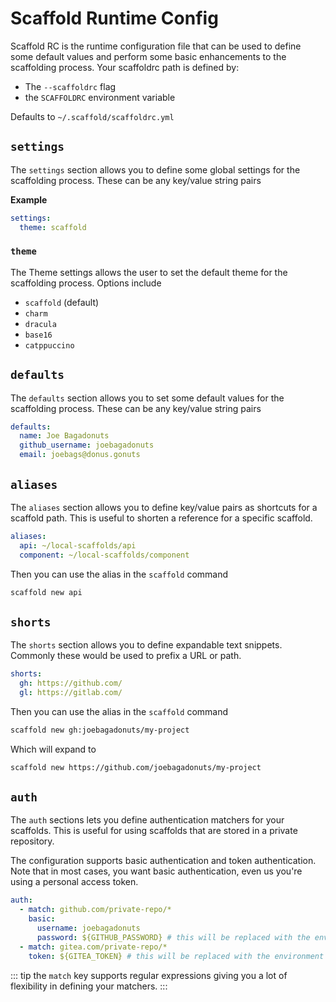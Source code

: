 ---
---

# Scaffold Runtime Config

Scaffold RC is the runtime configuration file that can be used to define some default values and perform some basic enhancements to the scaffolding process. Your scaffoldrc path is defined by:

- The `--scaffoldrc` flag
- the `SCAFFOLDRC` environment variable

Defaults to `~/.scaffold/scaffoldrc.yml`

## `settings`

The `settings` section allows you to define some global settings for the scaffolding process. These can be any key/value string pairs

**Example**

```yaml
settings:
  theme: scaffold
```

### `theme`

The Theme settings allows the user to set the default theme for the scaffolding process. Options include

- `scaffold` (default)
- `charm`
- `dracula`
- `base16`
- `catppuccino`

## `defaults`

The `defaults` section allows you to set some default values for the scaffolding process. These can be any key/value string pairs

```yaml
defaults:
  name: Joe Bagadonuts
  github_username: joebagadonuts
  email: joebags@donus.gonuts
```

## `aliases`

The `aliases` section allows you to define key/value pairs as shortcuts for a scaffold path. This is useful to shorten a reference for a specific scaffold.

```yaml
aliases:
  api: ~/local-scaffolds/api
  component: ~/local-scaffolds/component
```

Then you can use the alias in the `scaffold` command

```bash
scaffold new api
```

## `shorts`

The `shorts` section allows you to define expandable text snippets. Commonly these would be used to prefix a URL or path.

```yaml
shorts:
  gh: https://github.com/
  gl: https://gitlab.com/
```

Then you can use the alias in the `scaffold` command

```bash
scaffold new gh:joebagadonuts/my-project
```

Which will expand to

```bash
scaffold new https://github.com/joebagadonuts/my-project
```

## `auth`

The `auth` sections lets you define authentication matchers for your scaffolds. This is useful for using scaffolds that are stored in a private repository.

The configuration supports basic authentication and token authentication. Note that in most cases, you want basic authentication, even us you're using a personal access token.

```yaml
auth:
  - match: github.com/private-repo/*
    basic:
      username: joebagadonuts
      password: ${GITHUB_PASSWORD} # this will be replaced with the environment variable
  - match: gitea.com/private-repo/*
    token: ${GITEA_TOKEN} # this will be replaced with the environment variable
```

::: tip
the `match` key supports regular expressions giving you a lot of flexibility in defining your matchers.
:::
